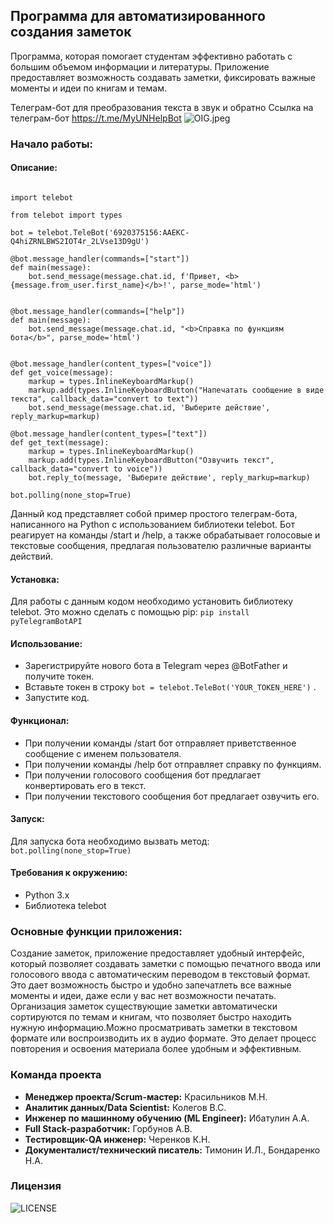 ## Программа для автоматизированного создания заметок
Программа, которая помогает студентам эффективно работать с большим объемом
информации и литературы. Приложение предоставляет возможность создавать
заметки, фиксировать важные моменты и идеи по книгам и темам.

Телеграм-бот для преобразования текста в звук и обратно
Ссылка на телеграм-бот https://t.me/MyUNHelpBot
![OIG.jpeg](https://github.com/santerr80/UniHelper/blob/main/OIG.jpeg)

### Начало работы:
#### Описание:
```# https://t.me/MyUNHelpBot

import telebot

from telebot import types

bot = telebot.TeleBot('6920375156:AAEKC-Q4hiZRNLBWS2IOT4r_2LVse13D9gU')

@bot.message_handler(commands=["start"])
def main(message):
    bot.send_message(message.chat.id, f'Привет, <b>{message.from_user.first_name}</b>!', parse_mode='html')


@bot.message_handler(commands=["help"])
def main(message):
    bot.send_message(message.chat.id, "<b>Справка по функциям бота</b>", parse_mode='html')
    

@bot.message_handler(content_types=["voice"])
def get_voice(message):
    markup = types.InlineKeyboardMarkup()
    markup.add(types.InlineKeyboardButton("Напечатать сообщение в виде текста", callback_data="convert to text"))
    bot.send_message(message.chat.id, 'Выберите действие', reply_markup=markup)
    
@bot.message_handler(content_types=["text"])
def get_text(message):
    markup = types.InlineKeyboardMarkup()
    markup.add(types.InlineKeyboardButton("Озвучить текст", callback_data="convert to voice"))
    bot.reply_to(message, 'Выберите действие', reply_markup=markup)

bot.polling(none_stop=True)
```
Данный код представляет собой пример простого телеграм-бота, написанного на Python
с использованием библиотеки telebot. Бот реагирует на команды /start и /help, а также
обрабатывает голосовые и текстовые сообщения, предлагая пользователю различные варианты действий.
#### Установка:
Для работы с данным кодом необходимо установить библиотеку telebot. Это можно сделать с помощью pip:
```pip install pyTelegramBotAPI```
#### Использование:
-  Зарегистрируйте нового бота в Telegram через @BotFather и получите токен.
-  Вставьте токен в строку ```bot = telebot.TeleBot('YOUR_TOKEN_HERE')``` .
-  Запустите код.
#### Функционал:
- При получении команды /start бот отправляет приветственное сообщение с именем пользователя.
- При получении команды /help бот отправляет справку по функциям.
- При получении голосового сообщения бот предлагает конвертировать его в текст.
- При получении текстового сообщения бот предлагает озвучить его.
#### Запуск:
Для запуска бота необходимо вызвать метод:
``` bot.polling(none_stop=True) ```
#### Требования к окружению:
- Python 3.x
- Библиотека telebot
### Основные функции приложения:
Создание заметок, приложение предоставляет удобный интерфейс, который
позволяет создавать заметки с помощью печатного ввода или голосового ввода
с автоматическим переводом в текстовый формат. Это
дает возможность быстро и удобно запечатлеть все важные моменты и идеи,
даже если у вас нет возможности печатать.
Организация заметок существующие заметки автоматически сортируются по
темам и книгам, что позволяет быстро находить нужную информацию.Можно
просматривать заметки в текстовом формате или воспроизводить их в аудио
формате. Это делает процесс повторения и освоения материала более удобным и
эффективным.


### Команда проекта
- **Менеджер проекта/Scrum-мастер:** Красильников М.Н.
- **Аналитик данных/Data Scientist:** Колегов В.С.
- **Инженер по машинному обучению (ML Engineer):** Ибатулин А.А. 
- **Full Stack-разработчик:** Горбунов А.В.
- **Тестировщик-QA инженер:** Черенков К.Н. 
- **Документалист/технический писатель:** Тимонин И.Л., Бондаренко Н.А.
### Лицензия
![LICENSE](https://github.com/santerr80/UniHelper/blob/main/LICENSE)
